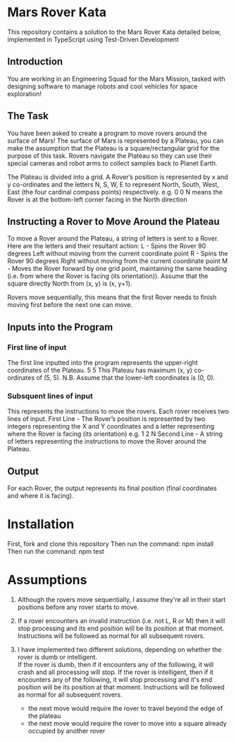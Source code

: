 # Mars Rover Kata

This repository contains a solution to the Mars Rover Kata detailed below, implemented in TypeScript using Test-Driven Development

## Introduction

You are working in an Engineering Squad for the Mars Mission, tasked with designing software to manage robots and cool vehicles for space exploration!

## The Task

You have been asked to create a program to move rovers around the surface of Mars!
The surface of Mars is represented by a Plateau, you can make the assumption that the Plateau is a square/rectangular grid for the purpose of this task.
Rovers navigate the Plateau so they can use their special cameras and robot arms to collect samples back to Planet Earth.

The Plateau is divided into a grid. A Rover’s position is represented by x and y co-ordinates and the letters N, S, W, E to represent North, South, West, East (the four cardinal compass points) respectively.
e.g. 0 0 N means the Rover is at the bottom-left corner facing in the North direction

## Instructing a Rover to Move Around the Plateau

To move a Rover around the Plateau, a string of letters is sent to a Rover.
Here are the letters and their resultant action:
L - Spins the Rover 90 degrees Left without moving from the current coordinate point
R - Spins the Rover 90 degrees Right without moving from the current coordinate point
M - Moves the Rover forward by one grid point, maintaining the same heading (i.e. from where the Rover is facing (its orientation)).
Assume that the square directly North from (x, y) is (x, y+1).

Rovers move sequentially, this means that the first Rover needs to finish moving first before the next one can move.

## Inputs into the Program

### First line of input

The first line inputted into the program represents the upper-right coordinates of the Plateau.
5 5
This Plateau has maximum (x, y) co-ordinates of (5, 5).
N.B. Assume that the lower-left coordinates is (0, 0).

### Subsquent lines of input

This represents the instructions to move the rovers.
Each rover receives two lines of input.
First Line - The Rover’s position is represented by two integers representing the X and Y coordinates and a letter representing where the Rover is facing (its orientation) e.g. 1 2 N
Second Line - A string of letters representing the instructions to move the Rover around the Plateau.

## Output

For each Rover, the output represents its final position (final coordinates and where it is facing).

# Installation

First, fork and clone this repository
Then run the command: npm install
Then run the command: npm test

# Assumptions

1. Although the rovers move sequentially, I assume they're all in their start positions before any rover starts to move.

2. If a rover encounters an invalid instruction (i.e. not L, R or M) then it will stop processing and its end position will be its position at that moment.  Instructions will be followed as normal for all subsequent rovers.

2. I have implemented two different solutions, depending on whether the rover is dumb or intelligent.  
   If the rover is dumb, then if it encounters any of the following, it will crash and all processing will stop.
   If the rover is intelligent, then if it encounters any of the following, it will stop processing and it's end position will be its position at that moment.  Instructions will be followed as normal for all subsequent rovers.
   - the next move would require the rover to travel beyond the edge of the plateau
   - the next move would require the rover to move into a square already occupied by another rover
